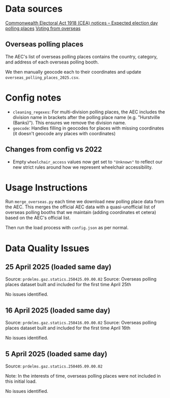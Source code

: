 # Data sources

[Commonwealth Electoral Act 1918 (CEA) notices – Expected election day polling places](https://www.aec.gov.au/about_aec/cea-notices/election-pp.htm)
[Voting from overseas](https://www.aec.gov.au/election/overseas.htm)

## Overseas polling places

The AEC's list of overseas polling places contains the country, category, and address of each overseas polling booth.

We then manually geocode each to their coordinates and update `overseas_polling_places_2025.csv`.

# Config notes

- `cleaning_regexes`: For multi-division polling places, the AEC includes the division name in brackets after the polling place name (e.g. "Hurstville (Banks)"). This ensures we remove the division name.
- `geocode`: Handles filling in geocodes for places with missing coordinates (it doesn't geocode any places with coordinates)

## Changes from config vs 2022

- Empty `wheelchair_access` values now get set to `"Unknown"` to reflect our new strict rules around how we represent wheelchair accessibility.

# Usage Instructions

Run `merge_overseas.py` each time we download new polling place data from the AEC. This merges the official AEC data with a quasi-unofficial list of overseas polling booths that we maintain (adding coordinates et cetera) based on the AEC's official list.

Then run the load process with `config.json` as per normal.

# Data Quality Issues

## 25 April 2025 (loaded same day)

Source: `prdelms.gaz.statics.250425.09.00.02`
Source: Overseas polling places dataset built and included for the first time April 25th

No issues identified.

## 16 April 2025 (loaded same day)

Source: `prdelms.gaz.statics.250416.09.00.02`
Source: Overseas polling places dataset built and included for the first time April 16th

No issues identified.

## 5 April 2025 (loaded same day)

Source: `prdelms.gaz.statics.250405.09.00.02`

Note: In the interests of time, overseas polling places were not included in this initial load.

No issues identified.